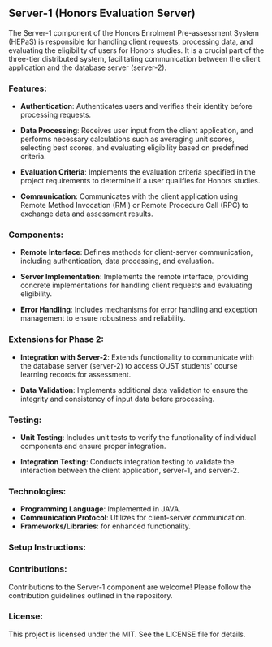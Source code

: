  
## Server-1 (Honors Evaluation Server)

The Server-1 component of the Honors Enrolment Pre-assessment System (HEPaS) is responsible for handling client requests, processing data, and evaluating the eligibility of users for Honors studies. It is a crucial part of the three-tier distributed system, facilitating communication between the client application and the database server (server-2).

### Features:

- **Authentication**: Authenticates users and verifies their identity before processing requests.
  
- **Data Processing**: Receives user input from the client application, and performs necessary calculations such as averaging unit scores, selecting best scores, and evaluating eligibility based on predefined criteria.

- **Evaluation Criteria**: Implements the evaluation criteria specified in the project requirements to determine if a user qualifies for Honors studies.

- **Communication**: Communicates with the client application using Remote Method Invocation (RMI) or Remote Procedure Call (RPC) to exchange data and assessment results.

### Components:

- **Remote Interface**: Defines methods for client-server communication, including authentication, data processing, and evaluation.

- **Server Implementation**: Implements the remote interface, providing concrete implementations for handling client requests and evaluating eligibility.

- **Error Handling**: Includes mechanisms for error handling and exception management to ensure robustness and reliability.

### Extensions for Phase 2:

- **Integration with Server-2**: Extends functionality to communicate with the database server (server-2) to access OUST students' course learning records for assessment.

- **Data Validation**: Implements additional data validation to ensure the integrity and consistency of input data before processing.

### Testing:

- **Unit Testing**: Includes unit tests to verify the functionality of individual components and ensure proper integration.

- **Integration Testing**: Conducts integration testing to validate the interaction between the client application, server-1, and server-2.

### Technologies:

- **Programming Language**: Implemented in JAVA.
- **Communication Protocol**: Utilizes for client-server communication.
- **Frameworks/Libraries**: for enhanced functionality.

### Setup Instructions:



### Contributions:

Contributions to the Server-1 component are welcome! Please follow the contribution guidelines outlined in the repository.

### License:

This project is licensed under the MIT. See the LICENSE file for details.
